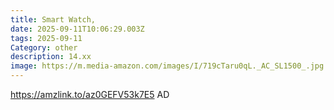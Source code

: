 ```yaml
---
title: Smart Watch,
date: 2025-09-11T10:06:29.003Z
tags: 2025-09-11
Category: other
description: 14.xx
image: https://m.media-amazon.com/images/I/719cTaru0qL._AC_SL1500_.jpg
---
```

https://amzlink.to/az0GEFV53k7E5
AD